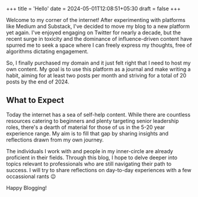 +++
title = 'Hello'
date = 2024-05-01T12:08:51+05:30
draft = false
+++

Welcome to my corner of the internet! After experimenting with platforms like Medium and Substack, I've decided to move my blog to a new platform yet again. I've enjoyed engaging on Twitter for nearly a decade, but the recent surge in toxicity and the dominance of influence-driven content have spurred me to seek a space where I can freely express my thoughts, free of algorithms dictating engagement.

So, I finally purchased my domain and it just felt right that I need to host my own content. My goal is to use this platform as a journal and make writing a habit, aiming for at least two posts per month and striving for a total of 20 posts by the end of 2024.

## What to Expect
Today the internet has a sea of self-help content. While there are countless resources catering to beginners and plenty targeting senior leadership roles, there's a dearth of material for those of us in the 5-20 year experience range. My aim is to fill that gap by sharing insights and reflections drawn from my own journey.

The individuals I work with and people in my inner-circle are already proficient in their fields. Through this blog, I hope to delve deeper into topics relevant to professionals who are still navigating their path to success. I will try to share reflections on day-to-day experiences with a few occassional rants 😉

Happy Blogging!